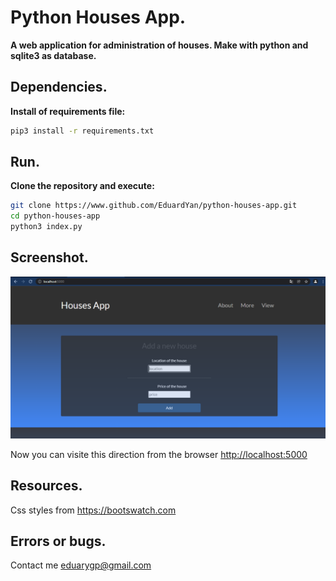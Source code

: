 # Python Houses App.

__A web application for administration of houses. Make with python and sqlite3 as database.__

## Dependencies.

__Install of requirements file:__

```bash
pip3 install -r requirements.txt
```

## Run.

__Clone the repository and execute:__

```bash
git clone https://www.github.com/EduardYan/python-houses-app.git
cd python-houses-app
python3 index.py

```

## Screenshot.
![screenshot](./doc/screenshot.png)

Now you can visite this direction from the browser <a href="http://localhost:5000">http://localhost:5000</a>

## Resources.
Css styles from <a href="https://bootswatch.com/">https://bootswatch.com</a>

## Errors or bugs.
Contact me <a href="mailto:eduarygp@gmail.com">eduarygp@gmail.com</a>